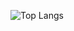 ![Top Langs](https://github-readme-stats.vercel.app/api/top-langs/?username=Suly&size_weight=0.5&count_weight=0.5)
